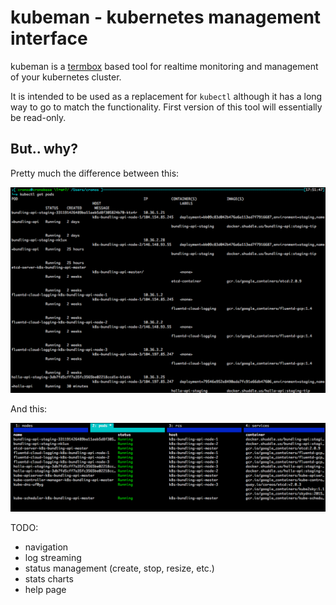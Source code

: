 # kubeman - kubernetes management interface

kubeman is a [termbox](https://github.com/nsf/termbox) based tool for realtime monitoring and management of your kubernetes cluster.

It is intended to be used as a replacement for `kubectl` although it has a long way to go to match the functionality. First version of this tool will essentially be read-only.

## But.. why?

Pretty much the difference between this:

![kubectl](kubectl.png)

And this:

![kubeman](kubeman.png)

TODO:

- navigation
- log streaming
- status management (create, stop, resize, etc.)
- stats charts
- help page
